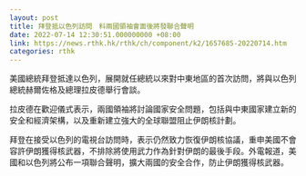 ```yaml
---
layout: post
title: 拜登抵以色列訪問　料兩國領袖會面後將發聯合聲明
date: 2022-07-14 12:30:51.000000000 +08:00
link: https://news.rthk.hk/rthk/ch/component/k2/1657685-20220714.htm
categories: rthk
---
```


美國總統拜登抵達以色列，展開就任總統以來對中東地區的首次訪問，將與以色列總統赫爾佐格及總理拉皮德舉行會談。

拉皮德在歡迎儀式表示，兩國領袖將討論國家安全問題，包括與中東國家建立新的安全和經濟架構，以及重新建立強大的全球聯盟阻止伊朗核計劃。

拜登在接受以色列的電視台訪問時，表示仍然致力恢復伊朗核協議，重申美國不會容許伊朗獲得核武器，不排除將使用武力作為針對伊朗的最後手段。外電報道，美國和以色列將公布一項聯合聲明，擴大兩國的安全合作，防止伊朗獲得核武器。
